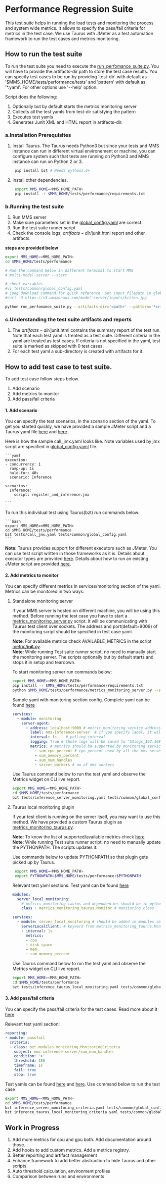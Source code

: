 # Performance Regression Suite

This test suite helps in running the load tests and monitoring the process and system wide metrics. It allows to specify the pass/fail criteria for metrics in the test case.
We use Taurus with JMeter as a test automation framework to run the test cases and metrics monitoring.

## How to run the test suite
To run the test suite you need to execute the [run_perfomance_suite.py](run_perfomance_suite.py). You will have to provide the artifacts-dir path to store the test case results.
You can specify test cases to be run by providing 'test-dir' with default as '$MMS_HOME/tests/performance/tests' and 'pattern' with default as '*.yaml'. For other options use '--help' option.   

Script does the following:  
1. Optionally but by default starts the metrics monitoring server
2. Collects all the test yamls from test-dir satisfying the pattern
3. Executes test yamls
4. Generates Junit XML and HTML report in artifacts-dir.  

### a.Installation Prerequisites
1. Install Taurus. The Taurus needs Python3 but since your tests and MMS instance can run in different virtual environement or machine, 
you can configure system such that tests are running on Python3 and MMS instance can run on Python 2 or 3.
   ```bash   
    pip install bzt # Needs python3.6+
    ``` 
2. Install other dependencies.
   ```bash 
    export MMS_HOME=<MMS_HOME_PATH>
    pip install -r $MMS_HOME/tests/performance/requirements.txt
    ``` 

### b.Running the test suite
1. Run MMS server
2. Make sure parameters set in the [global_config.yaml](tests/common/global_config.yaml) are correct.
3. Run the test suite runner script
4. Check the console logs, $artifacts-dir$/junit.html report and other artifacts.

**steps are provided below**
```bash
export MMS_HOME=<MMS_HOME_PATH>
cd $MMS_HOME/tests/performance

# Run the command below in different terminal to start MMS
# multi-model-server --start 

# check variables
#vi tests/common/global_config.yaml 
# jpeg download command for quick reference. Set input_filepath in global_config.yaml
#curl -O https://s3.amazonaws.com/model-server/inputs/kitten.jpg

python run_perfomance_suite.py --artifacts-dir='<path>' --pattern='*criteria*.yaml'
```

### c.Understanding the test suite artifacts and reports
1. The $artifacts-dir$/junit.html contains the summary report of the test run. Note that each test yaml is treated as a 
test suite. Different criteria in the yaml are treated as test cases. If criteria is not specified in the yaml, test suite is marked as skipped with 0 test cases.
2. For each test yaml a sub-directory is created with artifacts for it.


## How to add test case to test suite.

To add test case follow steps below.
1. Add scenario
2. Add metrics to monitor
3. Add pass/fail criteria


#### 1. Add scenario
You can specify the test scenarios, in the scenario section of the yaml.
To get you started quickly, we have provided a sample JMeter script and a Taurus yaml file [here](tests/register_and_inference.jmx) and [here](tests/call_jmx.yaml) .
    
Here is how the sample call_jmx.yaml looks like. Note variables used by jmx script are specified in [global_config.yaml](tests/common/global_config.yaml) file.
    
    ```yaml
    execution:
    - concurrency: 1
      ramp-up: 1s
      hold-for: 40s
      scenario: Inference

    scenarios:
      Inference:
        script: register_and_inference.jmx
    
    ```
    
To run this individual test using Taurus(bzt) run commands below:
    
    ```bash
    export MMS_HOME=<MMS_HOME_PATH>
    cd $MMS_HOME/tests/performance
    bzt tests/call_jmx.yaml tests/common/global_config.yaml
    ```

**Note**:
Taurus provides support for different executors such as JMeter. You can use test script written in those frameworks as it is.
Details about executor types are provided [here](https://gettaurus.org/docs/ExecutionSettings/).
Details about how to run an existing JMeter script are provided [here](https://gettaurus.org/docs/JMeter/). 


#### 2. Add metrics to monitor
You can specify different metrics in services/monitoring section of the yaml.
Metrics can be monitored in two ways:
1. Standalone monitoring server

    If your MMS server is hosted on different machine, you will be using this method. Before running the test case
    you have to start a [metrics_monitoring_server.py](metrics_monitoring_server.py) script. It will be communicating with Taurus test client over sockets.
    The address and port(default=9009) of the monitoring script should be specified in test case yaml. 
    
    **Note**: For available metrics check AVAILABLE_METRICS in the script [metric/__init__.py](metrics/__init__.py).  
    **Note**: While running Test suite runner script, no need to manually start the monitoring server. The scripts optionally but by default starts and stops it in setup and teardown.
    
    To start monitoring server run commands below:
    ```bash 
    export MMS_HOME=<MMS_HOME_PATH>
    pip install -r $MMS_HOME/tests/performance/requirements.txt
    python $MMS_HOME/tests/performance/metrics_monitoring_server.py --start
    ```     
   
    Sample yaml with monitoring section config. Complete yaml can be found [here](tests/inference_server_monitoring.yaml)
    
    ```yaml
    services:
      - module: monitoring
        server-agent:
          - address: localhost:9009 # metric monitoring service address
            label: mms-inference-server  # if you specify label, it will be used in reports instead of ip:port
            interval: 1s    # polling interval
            logging: True # those logs will be saved to "SAlogs_192.168.0.1_9009.csv" in the artifacts dir
            metrics: # metrics should be supported by monitoring service
              - sum_cpu_percent # cpu percent used by all the mms server processes and workers
              - sum_memory_percent
              - sum_num_handles
              - server_workers # no of mms workers
    ```
    
    Use Taurus command below to run the test yaml and observe the Metrics widget on CLI live report.
    
    ```bash
    export MMS_HOME=<MMS_HOME_PATH>
    cd $MMS_HOME/tests/performance
    bzt tests/inference_server_monitoring.yaml tests/common/global_config.yaml
    ```


2. Taurus local monitoring plugin

    If your test client is running on the server itself, you may want to use this method.
    We have provided a custom Taurus plugin as [metrics_monitoring_taurus.py](metrics_monitoring_taurus.py). 
    
    **Note**: To know the list of supported/available metrics check [here](metrics_monitoring_taurus.py)  
    **Note**: While running Test suite runner script, no need to manually update the PYTHONPATH. The scripts updates it.
    
    Use commands below to update PYTHONPATH so that plugin gets picked up by Taurus.
    
    ```bash
     export MMS_HOME=<MMS_HOME_PATH>
     export PYTHONPATH=$MMS_HOME/tests/performance:$PYTHONPATH
    ```
    
    Relevant test yaml sections. Test yaml can be found [here](tests/inference_taurus_local_monitoring.yaml)
    
    ```yaml
    modules:
      server_local_monitoring:
        # metrics_monitoring_taurus and dependencies should be in python path
        class : metrics_monitoring_taurus.Monitor # monitoring class.
    
    services:
      - module: server_local_monitoring # should be added in modules section
        ServerLocalClient: # keyword from metrics_monitoring_taurus.Monitor
        - interval: 1s
          metrics:
          - cpu
          - disk-space
          - mem
          - sum_memory_percent
    
    ```

    Use Taurus command below to run the test yaml and observe the Metrics widget on CLI live report.
    
    ```bash
    export MMS_HOME=<MMS_HOME_PATH>
    cd $MMS_HOME/tests/performance
    bzt tests/inference_taurus_local_monitoring.yaml tests/common/global_config.yaml
    ```
    
#### 3. Add pass/fail criteria
You can specify the pass/fail criteria for the test cases.
Read more about it [here](https://gettaurus.org/docs/PassFail/)

Relevant test yaml section:
```yaml
reporting:
- module: passfail
  criteria:
  - class: bzt.modules.monitoring.MonitoringCriteria
    subject: mms-inference-server/sum_num_handles
    condition: '>'
    threshold: 180
    timeframe: 1s
    fail: true
    stop: true

```

Test yamls can be found [here](tests/inference_server_monitoring_criteria.yaml) and [here](tests/inference_taurus_local_monitoring_criteria.yaml).
Use command below to run the test case

```bash
export MMS_HOME=<MMS_HOME_PATH>
cd $MMS_HOME/tests/performance
bzt inference_server_monitoring_criteria.yaml tests/common/global_config.yaml
bzt inference_taurus_local_monitoring_criteria.yaml tests/common/global_config.yaml
```


## Work in Progress
1. Add more metrics for cpu and gpu both. Add documentation around those.
2. Add hooks to add custom metrics. Add a metrics registry.
3. Better reporting and artifact management
4. Enhance framework to add better abstraction to hide Taurus and other scripts.
5. Auto threshold calculation, environment profiles
6. Comparison between runs and environments
